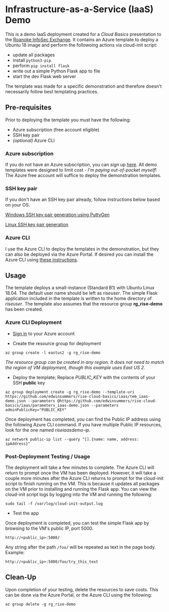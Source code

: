 # Infrastructure-as-a-Service (IaaS) Demo

This is a demo IaaS deployment created for a *Cloud Basics* presentation to the [Roanoke InfoSec Exchange](https://roanokeinfosec.com "RISE Blog"). It contains an Azure template to deploy a Ubuntu 18 image and perform the followoing actions via cloud-init script:

* update all packages
* install `python3-pip`
* perform `pip install flask`
* write out a simple Python Flask app to file
* start the dev Flask web server

The template was made for a specific demonstration and therefore doesn't necessarily follow best templating practices.

## Pre-requisites

Prior to deploying the template you must have the following:

* Azure subscription (free account eligible)
* SSH key pair
* *(optional)* Azure CLI

### Azure subscription

If you do not have an Azure subscription, you can sign up [here](https://azure.microsoft.com/en-us/free/ "Azure free account sign-up"). All demo templates were designed to limit cost - *I'm paying out-of-pocket myself*! The Azure free account will suffice to deploy the demonstration templates.

### SSH key pair

If you don't have an SSH key pair already, follow instructions below based on your OS.

[Windows SSH key pair generation using PuttyGen](https://www.ssh.com/ssh/putty/windows/puttygen "ssh.com")

[Linux SSH key pair generation](https://www.ssh.com/ssh/keygen/ "ssh.com")

### Azure CLI

I use the Azure CLI to deploy the templates in the demonstration, but they can also be deployed via the Azure Portal. If desired you can install the Azure CLI using [these instructions](https://docs.microsoft.com/en-us/cli/azure/install-azure-cli?view=azure-cli-latest "Microsoft Docs").

## Usage

The template deploys a small-instance (Standard B1) with Ubuntu Linux 18.04. The default user name should be left as *riseuser*. The simple Flask application included in the template is written to the home directory of *riseuser*. The template also assumes that the resource group **rg_rise-demo** has been created.

### Azure CLI Deployment

* [Sign in](https://docs.microsoft.com/en-us/cli/azure/authenticate-azure-cli?view=azure-cli-latest "Microsoft Docs") to your Azure account

* Create the resource group for deployment

`az group create -l eastus2 -g rg_rise-demo`

*The resource group can be created in any region. It does not need to match the region of VM deployment, though this example uses East US 2.*

* Deploy the template; Replace *PUBLIC_KEY* with the contents of your SSH **public** key

`az group deployment create -g rg_rise-demo --template-uri https://github.com/edwinsummers/rise-cloud-basics/iaas/tem_iaas-demo.json --parameters @https://github.com/edwinsummers/rise-cloud-basics/iaas/parameters_iaas-demo.json --parameters adminPublicKey="PUBLIC_KEY"`

Once deployment has completed, you can find the Public IP address using the following Azure CLI command. If you have multiple Public IP resources, look for the one named *riseiaasdemo-ip*.

`az network public-ip list --query "[].{name: name, address: ipAddress}"`

### Post-Deployment Testing / Usage

The deployment will take a few minutes to complete. The Azure CLI will return to prompt once the VM has been deployed. However, it will take a couple more minutes after the Azure CLI returns to prompt for the cloud-init script to finish running on the VM. This is because it updates all packages on the VM prior to installing and running the Flask app. You can view the cloud-init script logs by logging into the VM and running the following:

`sudo tail -f /var/log/cloud-init-output.log`

* Test the app

Once deployment is completed, you can test the simple Flask app by browsing to the VM's public IP, port 5000.

`http://<public_ip>:5000/`

Any string after the path `/foo/` will be repeated as text in the page body. Example:

`http://<public_ip>:5000/foo/try_this_text`

## Clean-Up

Upon completion of your testing, delete the resources to save costs. This can be done via the Azure Portal, or the Azure CLI using the following:

`az group delete -g rg_rise-demo`
